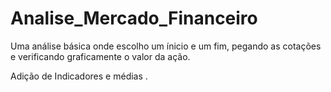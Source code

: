 # Analise_Mercado_Financeiro

Uma análise básica onde escolho um ínicio e um fim, pegando as cotações e verificando graficamente o valor da ação.

Adição de Indicadores e médias .
